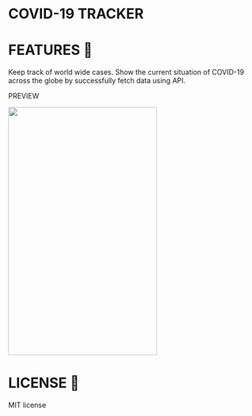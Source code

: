 #   COVID-19 TRACKER


 # FEATURES 🚀
 
Keep track of world wide cases.
Show the current situation of COVID-19 across the globe by successfully fetch data using API.



PREVIEW

<img src="https://user-images.githubusercontent.com/53394560/83331546-6cb58280-a2b0-11ea-88d8-205fab9ac41d.gif " width="300" height="500" >



# LICENSE 🔑

MIT license


